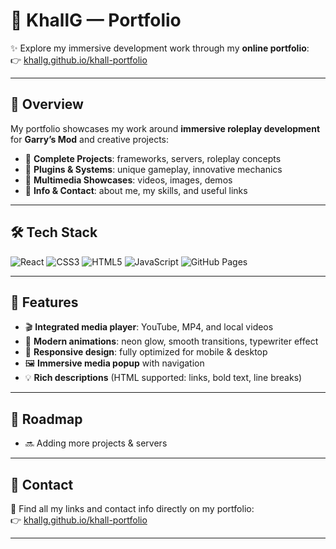 # 🚀 KhallG — Portfolio

✨ Explore my immersive development work through my **online portfolio**:  
👉 [khallg.github.io/khall-portfolio](https://khallg.github.io/khall-portfolio/)

---

## 📌 Overview

My portfolio showcases my work around **immersive roleplay development** for **Garry’s Mod** and creative projects:  
- 🔹 **Complete Projects**: frameworks, servers, roleplay concepts  
- 🔹 **Plugins & Systems**: unique gameplay, innovative mechanics  
- 🔹 **Multimedia Showcases**: videos, images, demos  
- 🔹 **Info & Contact**: about me, my skills, and useful links  

---

## 🛠️ Tech Stack

![React](https://img.shields.io/badge/-React-61DBFB?logo=react&logoColor=black&style=for-the-badge)
![CSS3](https://img.shields.io/badge/-CSS3-1572B6?logo=css3&logoColor=white&style=for-the-badge)
![HTML5](https://img.shields.io/badge/-HTML5-E34F26?logo=html5&logoColor=white&style=for-the-badge)
![JavaScript](https://img.shields.io/badge/-JavaScript-F7E017?logo=javascript&logoColor=black&style=for-the-badge)
![GitHub Pages](https://img.shields.io/badge/-GitHub%20Pages-181717?logo=github&logoColor=white&style=for-the-badge)

---

## 🎥 Features

- 🎬 **Integrated media player**: YouTube, MP4, and local videos  
- 🎨 **Modern animations**: neon glow, smooth transitions, typewriter effect  
- 📱 **Responsive design**: fully optimized for mobile & desktop  
- 🖼️ **Immersive media popup** with navigation  
- 💡 **Rich descriptions** (HTML supported: links, bold text, line breaks)

---

## 🌌 Roadmap

- 🔜 Adding more projects & servers  

---

## 📣 Contact

💬 Find all my links and contact info directly on my portfolio:  
👉 [khallg.github.io/khall-portfolio](https://khallg.github.io/khall-portfolio/)

---
